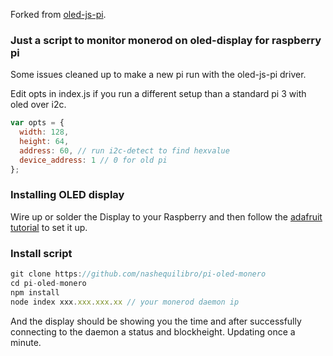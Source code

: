 Forked from [oled-js-pi](https://github.com/juddflamm/oled-js-pi).

### Just a script to monitor monerod on oled-display for raspberry pi

Some issues cleaned up to make a new pi run with the oled-js-pi driver.

Edit opts in index.js if you run a different setup than a standard pi 3 with oled over i2c.

```javascript
var opts = {
  width: 128,
  height: 64,
  address: 60, // run i2c-detect to find hexvalue
  device_address: 1 // 0 for old pi
};
```

### Installing OLED display

Wire up or solder the Display to your Raspberry and then follow the [adafruit tutorial](https://learn.adafruit.com/adafruits-raspberry-pi-lesson-4-gpio-setup/configuring-i2c) to set it up.

### Install script

```javascript
git clone https://github.com/nashequilibro/pi-oled-monero
cd pi-oled-monero
npm install
node index xxx.xxx.xxx.xx // your monerod daemon ip
```

And the display should be showing you the time and after successfully connecting to the daemon a status and blockheight. Updating once a minute.
